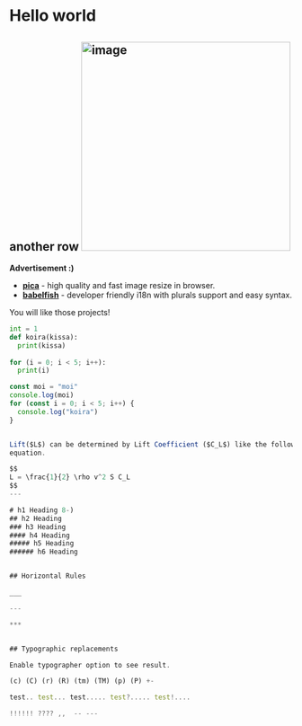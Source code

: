 # Hello world
**another row**
<img width="372" alt="image" src="https://user-images.githubusercontent.com/84347872/175696356-4685ff05-4443-4dc7-a793-bd14e9116944.png">
---
__Advertisement :)__

- __[pica](https://nodeca.github.io/pica/demo/)__ - high quality and fast image
  resize in browser.
- __[babelfish](https://github.com/nodeca/babelfish/)__ - developer friendly
  i18n with plurals support and easy syntax.

You will like those projects!

```python
int = 1
def koira(kissa):
  print(kissa)
 
for (i = 0; i < 5; i++):
  print(i)
```

```typescript
const moi = "moi"
console.log(moi)
for (const i = 0; i < 5; i++) {
  console.log("koira")
}


Lift($L$) can be determined by Lift Coefficient ($C_L$) like the following
equation.

$$
L = \frac{1}{2} \rho v^2 S C_L
$$
---

# h1 Heading 8-)
## h2 Heading
### h3 Heading
#### h4 Heading
##### h5 Heading
###### h6 Heading


## Horizontal Rules

___

---

***


## Typographic replacements

Enable typographer option to see result.

(c) (C) (r) (R) (tm) (TM) (p) (P) +-

test.. test... test..... test?..... test!....

!!!!!! ???? ,,  -- ---
